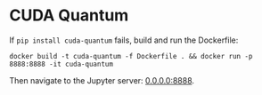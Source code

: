 # CUDA Quantum

If `pip install cuda-quantum` fails, build and run the Dockerfile:

```shell
docker build -t cuda-quantum -f Dockerfile . && docker run -p 8888:8888 -it cuda-quantum
```

Then navigate to the Jupyter server: [0.0.0.0:8888](http://0.0.0.0:8888).
